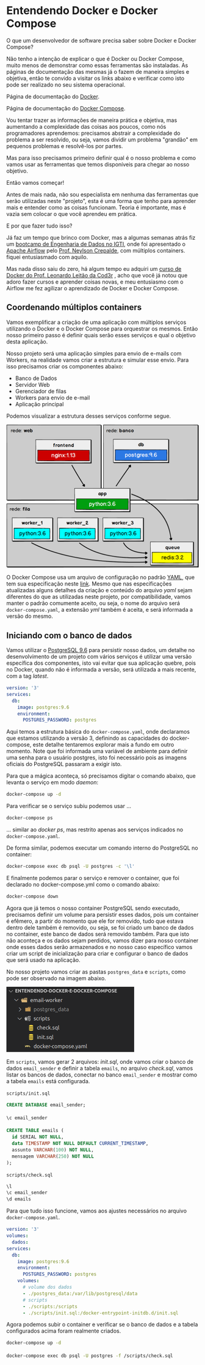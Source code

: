 # Entendendo Docker e Docker Compose

O que um desenvolvedor de software precisa saber sobre Docker e Docker Compose?

Não tenho a intenção de explicar o que é Docker ou Docker Compose, muito menos de demonstrar como essas ferramentas são instaladas. As páginas de documentação das mesmas já o fazem de maneira simples e objetiva, então te convido a visitar os links abaixo e verificar como isto pode ser realizado no seu sistema operacional.

Página de documentação do [Docker](https://docs.docker.com/).

Página de documentação do [Docker Compose](https://docs.docker.com/compose/).

Vou tentar trazer as informações de maneira prática e objetiva, mas aumentando a complexidade das coisas aos poucos, como nós programadores aprendemos: precisamos abstrair a complexidade do problema a ser resolvido, ou seja, vamos dividir um problema "grandão" em pequenos problemas e resolvê-los por partes.

Mas para isso precisamos primeiro definir qual é o nosso problema e como vamos usar as ferramentas que temos disponíveis para chegar ao nosso objetivo.

Então vamos começar!

Antes de mais nada, não sou especialista em nenhuma das ferramentas que serão utilizadas neste "projeto", esta é uma forma que tenho para aprender mais e entender como as coisas funcionam. Teoria é importante, mas é vazia sem colocar o que você aprendeu em prática. 

E por que fazer tudo isso? 

Já faz um tempo que brinco com Docker, mas a algumas semanas atrás fiz um [bootcamp de Engenharia de Dados no IGTI](https://www.igti.com.br/custom/engenharia-de-dados/), onde foi apresentado o [Apache Airflow](https://airflow.apache.org/) pelo [Prof. Neylson Crepalde](https://www.linkedin.com/in/neylsoncrepalde/), com múltiplos containers. fiquei entusiasmado com aquilo.

Mas nada disso saiu do zero, há algum tempo eu adquiri um [curso de Docker do Prof. Leonardo Leitão da Cod3r](https://www.cod3r.com.br/courses/docker) , acho que você já notou que adoro fazer cursos e aprender coisas novas, e meu entusiasmo com o Airflow me fez agilizar o aprendizado de Docker e Docker Compose.

## Coordenando múltiplos containers

Vamos exemplificar a criação de uma aplicação com múltiplos serviços utilizando o Docker e o Docker Compose para orquestrar os mesmos. Então nosso primeiro passo é definir quais serão esses serviços e qual o objetivo desta aplicação.

Nosso projeto será uma aplicação simples para envio de e-mails com Workers, na realidade vamos criar a estrutura e simular esse envio. Para isso precisamos criar os componentes abaixo:

* Banco de Dados
* Servidor Web
* Gerenciador de filas
* Workers para envio de e-mail
* Aplicação principal

Podemos visualizar a estrutura desses serviços conforme segue.

![componentes](images/app-docker-compose.png)

O Docker Compose usa um arquivo de configuração no padrão [YAML](https://yaml.org), que tem sua especificação neste [link](https://github.com/compose-spec/compose-spec/blob/master/spec.md). Mesmo que nas especificações atualizadas alguns detalhes da criação e conteúdo do arquivo *yaml* sejam diferentes do que as utilizadas neste projeto, por compatibilidade, vamos manter o padrão comumente aceito, ou seja, o nome do arquivo será `docker-compose.yaml`, a extensão *yml* também é aceita, e será informada a versão do mesmo.

## Iniciando com o banco de dados

Vamos utilizar o [PostgreSQL 9.6](https://hub.docker.com/_/postgres) para persistir nosso dados, um detalhe no desenvolvimento de um projeto com vários serviços é utilizar uma versão específica dos componentes, isto vai evitar que sua aplicação quebre, pois no Docker, quando não é informada a versão, será utilizada a mais recente, com a tag *latest*.

```yaml
version: '3'
services:
  db:
    image: postgres:9.6
    environment:
      POSTGRES_PASSWORD: postgres
```
Aqui temos a estrutura básica do `docker-compose.yaml`, onde declaramos que estamos utilizando a versão 3, definindo as capacidades do docker-compose, este detalhe tentaremos explorar mais a fundo em outro momento. Note que foi informada uma variável de ambiente para definir uma senha para o usuário postgres, isto foi necessário pois as imagens oficiais do PostgreSQL passaram a exigir isto.

Para que a mágica aconteça, só precisamos digitar o comando abaixo, que levanta o serviço em modo *daemon*:

```bash
docker-compose up -d
```

Para verificar se o serviço subiu podemos usar ...

```bash
docker-compose ps
```

... similar ao *docker ps*, mas restrito apenas aos serviços indicados no `docker-compose.yaml`.

De forma similar, podemos executar um comando interno do PostgreSQL no container:

```bash
docker-compose exec db psql -U postgres -c '\l'
```

E finalmente podemos parar o serviço e remover o container, que foi declarado no docker-compose.yml como o comando abaixo:

```bash
docker-compose down
```

Agora que já temos o nosso container PostgreSQL sendo executado, precisamos definir um volume para persistir esses dados, pois um container é efêmero, a partir do momento que ele for removido, tudo que estava dentro dele também é removido, ou seja, se foi criado um banco de dados no container, este banco de dados será removido também.
Para que isto não aconteça e os dados sejam perdidos, vamos dizer para nosso container onde esses dados serão armazenados e no nosso caso específico vamos criar um script de inicialização para criar e configurar o banco de dados que será usado na aplicação.

No nosso projeto vamos criar as pastas `postgres_data` e `scripts`, como pode ser observado na imagem abaixo.

![pastas](images/folder-docker-compose.png)

Em `scripts`, vamos gerar 2 arquivos: *init.sql*, onde vamos criar o banco de dados `email_sender` e definir a tabela `emails`, no arquivo *check.sql*, vamos listar os bancos de dados, conectar no banco `email_sender` e mostrar como a tabela `emails` está configurada.

`scripts/init.sql`
```sql
CREATE DATABASE email_sender;

\c email_sender

CREATE TABLE emails (
  id SERIAL NOT NULL,
  data TIMESTAMP NOT NULL DEFAULT CURRENT_TIMESTAMP,
  assunto VARCHAR(100) NOT NULL,
  mensagem VARCHAR(250) NOT NULL
);
```

`scripts/check.sql`
```sql
\l
\c email_sender
\d emails
```

Para que tudo isso funcione, vamos aos ajustes necessários no arquivo `docker-compose.yaml`.

```yaml
version: '3'
volumes:
  dados:
services:
  db:
    image: postgres:9.6
    environment:
      POSTGRES_PASSWORD: postgres
    volumes:
      # volume dos dados
      - ./postgres_data:/var/lib/postgresql/data
      # scripts
      - ./scripts:/scripts
      - ./scripts/init.sql:/docker-entrypoint-initdb.d/init.sql
```

Agora podemos subir o container e verificar se o banco de dados e a tabela configurados acima foram realmente criados.

```bash
docker-compose up -d

docker-compose exec db psql -U postgres -f /scripts/check.sql
```
